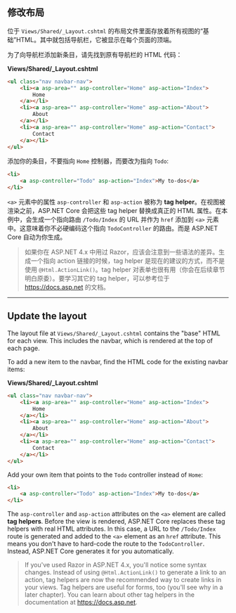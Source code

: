 ## 修改布局

位于 `Views/Shared/_Layout.cshtml` 的布局文件里面存放着所有视图的“基础”HTML。其中就包括导航栏，它被显示在每个页面的顶端。

为了向导航栏添加新条目，请先找到原有导航栏的 HTML 代码：

**Views/Shared/_Layout.cshtml**

```html
<ul class="nav navbar-nav">
    <li><a asp-area="" asp-controller="Home" asp-action="Index">
        Home
    </a></li>
    <li><a asp-area="" asp-controller="Home" asp-action="About">
        About
    </a></li>
    <li><a asp-area="" asp-controller="Home" asp-action="Contact">
        Contact
    </a></li>
</ul>
```

添加你的条目，不要指向 `Home` 控制器，而要改为指向 `Todo`:

```html
<li>
    <a asp-controller="Todo" asp-action="Index">My to-dos</a>
</li>
```

`<a>` 元素中的属性 `asp-controller` 和 `asp-action` 被称为 **tag helper**。在视图被渲染之前，ASP.NET Core 会把这些 tag helper 替换成真正的 HTML 属性。在本例中，会生成一个指向路由 `/Todo/Index` 的 URL 并作为 `href` 添加到 `<a>` 元素中。这意味着你不必硬编码这个指向 `TodoController` 的路由。而是 ASP.NET Core 自动为你生成。

> 如果你在 ASP.NET 4.x 中用过 Razor，应该会注意到一些语法的差异。生成一个指向 action 链接的时候，tag helper 是现在的建议的方式，而不是使用 `@Html.ActionLink()`。tag helper 对表单也很有用（你会在后续章节明白原委）。要学习其它的 tag helper，可以参考位于 https://docs.asp.net 的文档。

---

## Update the layout

The layout file at `Views/Shared/_Layout.cshtml` contains the "base" HTML for each view. This includes the navbar, which is rendered at the top of each page.

To add a new item to the navbar, find the HTML code for the existing navbar items:

**Views/Shared/_Layout.cshtml**

```html
<ul class="nav navbar-nav">
    <li><a asp-area="" asp-controller="Home" asp-action="Index">
        Home
    </a></li>
    <li><a asp-area="" asp-controller="Home" asp-action="About">
        About
    </a></li>
    <li><a asp-area="" asp-controller="Home" asp-action="Contact">
        Contact
    </a></li>
</ul>
```

Add your own item that points to the `Todo` controller instead of `Home`:

```html
<li>
    <a asp-controller="Todo" asp-action="Index">My to-dos</a>
</li>
```

The `asp-controller` and `asp-action` attributes on the `<a>` element are called **tag helpers**. Before the view is rendered, ASP.NET Core replaces these tag helpers with real HTML attributes. In this case, a URL to the `/Todo/Index` route is generated and added to the `<a>` element as an `href` attribute. This means you don't have to hard-code the route to the `TodoController`. Instead, ASP.NET Core generates it for you automatically.

> If you've used Razor in ASP.NET 4.x, you'll notice some syntax changes. Instead of using `@Html.ActionLink()` to generate a link to an action, tag helpers are now the recommended way to create links in your views. Tag helpers are useful for forms, too (you'll see why in a later chapter). You can learn about other tag helpers in the documentation at https://docs.asp.net.

